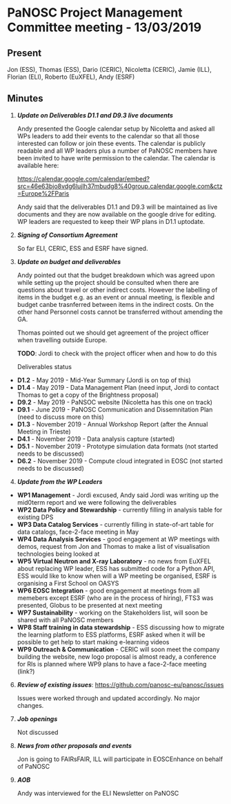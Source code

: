 ﻿PaNOSC Project Management Committee meeting - 13/03/2019
========================================================


Present
------

Jon (ESS), Thomas (ESS), Dario (CERIC), Nicoletta (CERIC), Jamie (ILL), Florian (ELI), Roberto (EuXFEL), Andy (ESRF)


Minutes
------
1. _**Update on Deliverables D1.1 and D9.3 live documents**_

    Andy presented the Google calendar setup by Nicoletta and asked all WPs leaders to add their events to the calendar so that all those interested can follow or join these events. The calendar is publicly readable and all WP leaders plus a number of PaNOSC members have been invited to have write permission to the calendar. The calendar is available here:

    https://calendar.google.com/calendar/embed?src=46e63bjo8vdg6lujlh37mbudg8%40group.calendar.google.com&ctz=Europe%2FParis

    Andy said that the deliverables D1.1 and D9.3 will be maintained as live documents and they are now available on the google drive for editing. WP leaders are requested to keep their WP plans in D1.1 uptodate.

2. _**Signing of Consortium Agreement**_

    So far ELI, CERIC, ESS and ESRF have signed.

3. _**Update on budget and deliverables**_

    Andy pointed out that the budget breakdown which was agreed upon while setting up the project should be consulted when there are questions about travel or other indirect costs. However the labelling of items in the budget e.g. as an event or annual meeting, is flexible and budget canbe trasnferred between items in the indirect costs. On the other hand Personnel costs cannot be transferred without amending the GA. 

    Thomas pointed out we should get agreement of the project officer when travelling outside Europe. 

    **TODO**: Jordi to check with the project officer when and how to do this

    Deliverables status

* **D1.2** - May 2019 - Mid-Year Summary (Jordi is on top of this)
* **D1.4** - May 2019 - Data Management Plan (need input, Jordi to contact Thomas to get a copy of the Brightness proposal)
* **D9.2** - May 2019 - PaNSOC website (Nicoletta has this one on track)
* **D9.1** - June 2019 - PaNOSC Communication and Dissemnitation Plan (need to discuss more on this)
* **D1.3** - November 2019 - Annual Workshop Report (after the Annual Meeting in Trieste)
* **D4.1** - November 2019 - Data analysis capture (started)
* **D5.1** - November 2019 - Prototype simulation data formats (not started needs to be discussed)
* **D6.2** - November 2019 - Compute cloud integrated in EOSC (not started needs to be discussed)

4. _**Update from the WP Leaders**_

*    **WP1 Management** - Jordi excused, Andy said Jordi was writing up the mid0term report and we were following the deliverables
*    **WP2 Data Policy and Stewardship** - currently filling in analysis table for existing DPS
*    **WP3 Data Catalog Services** - currently filling in state-of-art table for data catalogs, face-2-face meeting in May
*    **WP4 Data Analysis Services** - good engagement at WP meetings with demos, request from Jon and Thomas to make a list of visualisation technologies being looked at
*    **WP5 Virtual Neutron and X-ray Laboratory** - no news from EuXFEL about replacing WP leader, ESS has submitted code for a Python API, ESS would like to know when will a WP meeting be organised, ESRF is organising a First School on OASYS
*    **WP6 EOSC Integration** - good engagement at meetings from all memebers except ESRF (who are in the process of hiring), FTS3 was presented, Globus to be presented at next meeting
*    **WP7 Sustainability** - working on the Stakeholders list, will soon be shared with all PaNOSC members
*    **WP8 Staff training in data stewardship** - ESS discussing how to migrate the learning platform to ESS platforms, ESRF asked when it will be possible to get help to start making e-learning videos
*    **WP9 Outreach & Communication** - CERIC will soon meet the company building the website, new logo proposal is almost ready, a conference for RIs is planned where WP9 plans to have a face-2-face meeting (link?)


6. _**Review of existing issues**_: https://github.com/panosc-eu/panosc/issues

    Issues were worked through and updated accordingly. No major changes.  

5. _**Job openings**_

    Not discussed

6. _**News from other proposals and events**_

    Jon is going to FAIRsFAIR, ILL will participate in EOSCEnhance on behalf of PaNOSC

7. _**AOB**_

    Andy was interviewed for the ELI Newsletter on PaNOSC
